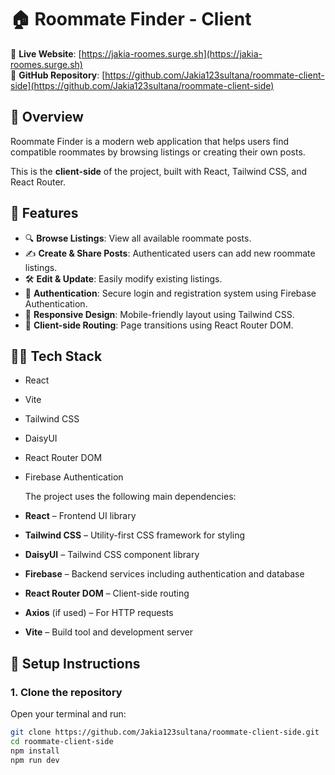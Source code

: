 # 🏠 Roommate Finder - Client

🔗 **Live Website**: [https://jakia-roomes.surge.sh](https://jakia-roomes.surge.sh)  
📂 **GitHub Repository**: [https://github.com/Jakia123sultana/roommate-client-side](https://github.com/Jakia123sultana/roommate-client-side)

## 🚀 Overview

Roommate Finder is a modern web application that helps users find compatible roommates by browsing listings or creating their own posts.

This is the **client-side** of the project, built with React, Tailwind CSS, and React Router.



## 🌟 Features

- 🔍 **Browse Listings**: View all available roommate posts.  
- ✍️ **Create & Share Posts**: Authenticated users can add new roommate listings.  
- 🛠️ **Edit & Update**: Easily modify existing listings.  
- 🔐 **Authentication**: Secure login and registration system using Firebase Authentication.  
- 📱 **Responsive Design**: Mobile-friendly layout using Tailwind CSS.  
- 🧭 **Client-side Routing**: Page transitions using React Router DOM.

## 🧑‍💻 Tech Stack

- React  
- Vite  
- Tailwind CSS  
- DaisyUI  
- React Router DOM  
- Firebase Authentication

  The project uses the following main dependencies:

- **React** – Frontend UI library  
- **Tailwind CSS** – Utility-first CSS framework for styling  
- **DaisyUI** – Tailwind CSS component library  
- **Firebase** – Backend services including authentication and database  
- **React Router DOM** – Client-side routing  
- **Axios** (if used) – For HTTP requests  
- **Vite** – Build tool and development server  

## 🔧 Setup Instructions

### 1. Clone the repository  
Open your terminal and run:  
```bash
git clone https://github.com/Jakia123sultana/roommate-client-side.git
cd roommate-client-side
npm install
npm run dev



